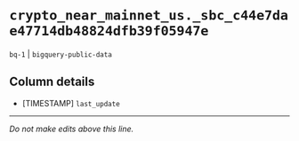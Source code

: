 # `crypto_near_mainnet_us._sbc_c44e7dae47714db48824dfb39f05947e`
`bq-1` | `bigquery-public-data`

## Column details
* [TIMESTAMP] `last_update`

-------------------------------------------------------------------------------
*Do not make edits above this line.*
